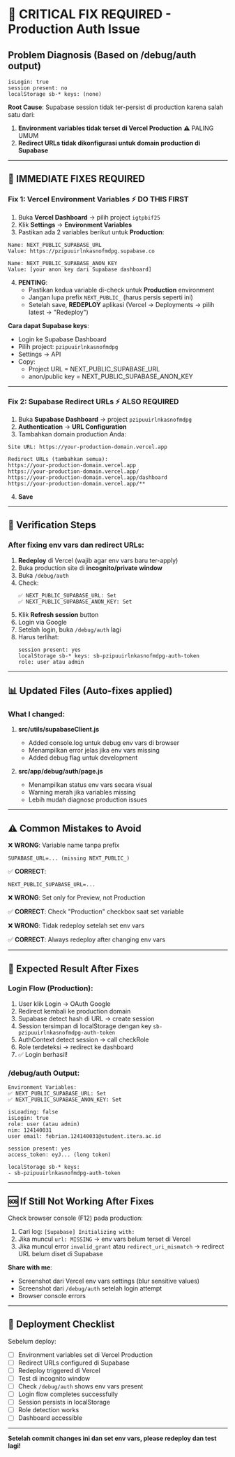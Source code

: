 # 🚨 CRITICAL FIX REQUIRED - Production Auth Issue

## Problem Diagnosis (Based on /debug/auth output)

```
isLogin: true
session present: no
localStorage sb-* keys: (none)
```

**Root Cause**: Supabase session tidak ter-persist di production karena salah satu dari:

1. **Environment variables tidak terset di Vercel Production** ⚠️ PALING UMUM
2. **Redirect URLs tidak dikonfigurasi untuk domain production di Supabase**

---

## 🔧 IMMEDIATE FIXES REQUIRED

### Fix 1: Vercel Environment Variables ⚡ DO THIS FIRST

1. Buka **Vercel Dashboard** → pilih project `igtpbif25`
2. Klik **Settings** → **Environment Variables**
3. Pastikan ada 2 variables berikut untuk **Production**:

```
Name: NEXT_PUBLIC_SUPABASE_URL
Value: https://pzipuuirlnkasnofmdpg.supabase.co

Name: NEXT_PUBLIC_SUPABASE_ANON_KEY
Value: [your anon key dari Supabase dashboard]
```

4. **PENTING**:
   - Pastikan kedua variable di-check untuk **Production** environment
   - Jangan lupa prefix `NEXT_PUBLIC_` (harus persis seperti ini)
   - Setelah save, **REDEPLOY** aplikasi (Vercel → Deployments → pilih latest → "Redeploy")

**Cara dapat Supabase keys**:

- Login ke Supabase Dashboard
- Pilih project: `pzipuuirlnkasnofmdpg`
- Settings → API
- Copy:
  - Project URL = NEXT_PUBLIC_SUPABASE_URL
  - anon/public key = NEXT_PUBLIC_SUPABASE_ANON_KEY

---

### Fix 2: Supabase Redirect URLs ⚡ ALSO REQUIRED

1. Buka **Supabase Dashboard** → project `pzipuuirlnkasnofmdpg`
2. **Authentication** → **URL Configuration**
3. Tambahkan domain production Anda:

```
Site URL: https://your-production-domain.vercel.app

Redirect URLs (tambahkan semua):
https://your-production-domain.vercel.app
https://your-production-domain.vercel.app/
https://your-production-domain.vercel.app/dashboard
https://your-production-domain.vercel.app/**
```

4. **Save**

---

## 🧪 Verification Steps

### After fixing env vars dan redirect URLs:

1. **Redeploy** di Vercel (wajib agar env vars baru ter-apply)
2. Buka production site di **incognito/private window**
3. Buka `/debug/auth`
4. Check:
   ```
   ✅ NEXT_PUBLIC_SUPABASE_URL: Set
   ✅ NEXT_PUBLIC_SUPABASE_ANON_KEY: Set
   ```
5. Klik **Refresh session** button
6. Login via Google
7. Setelah login, buka `/debug/auth` lagi
8. Harus terlihat:
   ```
   session present: yes
   localStorage sb-* keys: sb-pzipuuirlnkasnofmdpg-auth-token
   role: user atau admin
   ```

---

## 📊 Updated Files (Auto-fixes applied)

### What I changed:

1. **src/utils/supabaseClient.js**

   - Added console.log untuk debug env vars di browser
   - Menampilkan error jelas jika env vars missing
   - Added debug flag untuk development

2. **src/app/debug/auth/page.js**
   - Menampilkan status env vars secara visual
   - Warning merah jika variables missing
   - Lebih mudah diagnose production issues

---

## ⚠️ Common Mistakes to Avoid

❌ **WRONG**: Variable name tanpa prefix

```
SUPABASE_URL=... (missing NEXT_PUBLIC_)
```

✅ **CORRECT**:

```
NEXT_PUBLIC_SUPABASE_URL=...
```

❌ **WRONG**: Set only for Preview, not Production

✅ **CORRECT**: Check "Production" checkbox saat set variable

❌ **WRONG**: Tidak redeploy setelah set env vars

✅ **CORRECT**: Always redeploy after changing env vars

---

## 🎯 Expected Result After Fixes

### Login Flow (Production):

1. User klik Login → OAuth Google
2. Redirect kembali ke production domain
3. Supabase detect hash di URL → create session
4. Session tersimpan di localStorage dengan key `sb-pzipuuirlnkasnofmdpg-auth-token`
5. AuthContext detect session → call checkRole
6. Role terdeteksi → redirect ke dashboard
7. ✅ Login berhasil!

### /debug/auth Output:

```
Environment Variables:
✅ NEXT_PUBLIC_SUPABASE_URL: Set
✅ NEXT_PUBLIC_SUPABASE_ANON_KEY: Set

isLoading: false
isLogin: true
role: user (atau admin)
nim: 124140031
user email: febrian.124140031@student.itera.ac.id

session present: yes
access_token: eyJ... (long token)

localStorage sb-* keys:
- sb-pzipuuirlnkasnofmdpg-auth-token
```

---

## 🆘 If Still Not Working After Fixes

Check browser console (F12) pada production:

1. Cari log: `[Supabase] Initializing with:`
2. Jika muncul `url: MISSING` → env vars belum terset di Vercel
3. Jika muncul error `invalid_grant` atau `redirect_uri_mismatch` → redirect URL belum diset di Supabase

**Share with me**:

- Screenshot dari Vercel env vars settings (blur sensitive values)
- Screenshot dari `/debug/auth` setelah login attempt
- Browser console errors

---

## 📝 Deployment Checklist

Sebelum deploy:

- [ ] Environment variables set di Vercel Production
- [ ] Redirect URLs configured di Supabase
- [ ] Redeploy triggered di Vercel
- [ ] Test di incognito window
- [ ] Check `/debug/auth` shows env vars present
- [ ] Login flow completes successfully
- [ ] Session persists in localStorage
- [ ] Role detection works
- [ ] Dashboard accessible

---

**Setelah commit changes ini dan set env vars, please redeploy dan test lagi!**
